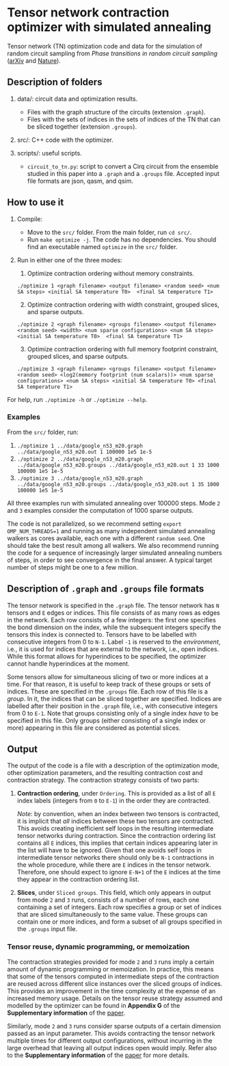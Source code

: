 # Tensor network contraction optimizer with simulated annealing

Tensor network (TN) optimization code and data for the simulation of random circuit sampling from *Phase transitions in random circuit sampling* ([arXiv](https://arxiv.org/abs/2304.11119) and [Nature](https://www.nature.com/articles/s41586-024-07998-6)).

## Description of folders
1. data/: circuit data and optimization results.
    - Files with the graph structure of the circuits (extension `.graph`).
    - Files with the sets of indices in the sets of indices of the TN that can be sliced together (extension `.groups`).

2. src/: C++ code with the optimizer.

3. scripts/: useful scripts.
    - `circuit_to_tn.py`: script to convert a Cirq circuit from the ensemble studied in this paper into a `.graph` and a `.groups` file. Accepted input file formats are json, qasm, and qsim.

## How to use it
1. Compile:
    - Move to the `src/` folder. From the main folder, run `cd src/`.
    - Run `make optimize -j`. The code has no dependencies.
You should find an executable named `optimize` in the `src/` folder.

2. Run in either one of the three modes:

    1. Optimize contraction ordering without memory constraints.
    ```
    ./optimize 1 <graph filename> <output filename> <random seed> <num SA steps> <initial SA temperature T0>  <final SA temperature T1>
    ```
    2. Optimize contraction ordering with width constraint, grouped slices, and sparse outputs.
    ```
    ./optimize 2 <graph filename> <groups filename> <output filename> <random seed> <width> <num sparse configurations> <num SA steps> <initial SA temperature T0>  <final SA temperature T1>
    ```
    3. Optimize contraction ordering with full memory footprint constraint, grouped slices, and sparse outputs.
    ```
    ./optimize 3 <graph filename> <groups filename> <output filename> <random seed> <log2(memory footprint (num scalars))> <num sparse configurations> <num SA steps> <initial SA temperature T0> <final SA temperature T1>
    ```

For help, run `./optimize -h` or `./optimize --help`.

### Examples
From the `src/` folder, run:

1. `./optimize 1 ../data/google_n53_m20.graph ../data/google_n53_m20.out 1 100000 1e5 1e-5`
2. `./optimize 2 ../data/google_n53_m20.graph ../data/google_n53_m20.groups ../data/google_n53_m20.out 1 33 1000 100000 1e5 1e-5`
3. `./optimize 3 ../data/google_n53_m20.graph ../data/google_n53_m20.groups ../data/google_n53_m20.out 1 35 1000 100000 1e5 1e-5`

All three examples run with simulated annealing over 100000 steps. Mode `2` and `3` examples consider the computation of 1000 sparse outputs.

The code is not parallelized, so we recommend setting `export OMP_NUM_THREADS=1` and running as many independent simulated annealing walkers as cores available, each one with a different `random seed`. One should take the best result among all walkers. We also recommend running the code for a sequence of increasingly larger simulated annealing numbers of steps, in order to see convergence in the final answer. A typical target number of steps might be one to a few million.

## Description of `.graph` and `.groups` file formats
The tensor network is specified in the `.graph` file. The tensor network has `N` tensors and `E` edges or indices. This file consists of as many rows as edges in the network. Each row consists of a few integers: the first one specifies the bond dimension on the index, while the subsequent integers specify the tensors this index is connected to. Tensors have to be labelled with consecutive integers from 0 to `N-1`. Label `-1` is reserved to the *environment*, i.e., it is used for indices that are external to the network, i.e., open indices. While this format allows for hyperindices to be specified, the optimizer cannot handle hyperindices at the moment.

Some tensors allow for simultaneous slicing of two or more indices at a time. For that reason, it is useful to keep track of these groups or sets of indices. These are specified in the `.groups` file. Each row of this file is a *group*. In it, the indices that can be sliced together are specified. Indices are labelled after their position in the `.graph` file, i.e., with consecutive integers from 0 to `E-1`. Note that groups consisting only of a single index *have* to be specified in this file. Only groups (either consisting of a single index or more) appearing in this file are considered as potential slices.

## Output
The output of the code is a file with a description of the optimization mode,
other optimization parameters, and the resulting contraction cost and
contraction strategy. The contraction strategy consists of two parts:

1. **Contraction ordering**, under `Ordering`. This is provided as a list of all `E` index labels (integers from `0` to `E-1`) in the order they are contracted.

    *Note*: by convention, when an index between two tensors is contracted, it is implicit that *all* indices between these two tensors are contracted. This avoids creating inefficient self loops in the resulting intermediate tensor networks during contraction. Since the contraction ordering list contains all `E` indices, this implies that certain indices appearing later in the list will have to be ignored. Given that one avoids self loops in intermediate tensor networks there should only be `N-1` contractions in the whole procedure, while there are `E` indices in the tensor network. Therefore, one should expect to ignore `E-N+1` of the `E` indices at the time they appear in the contraction ordering list.

2. **Slices**, under `Sliced groups`. This field, which only appears in output from mode `2` and `3` runs, consists of a number of rows, each one containing a set of integers. Each row specifies a group or set of indices that are sliced simultaneously to the same value. These groups can contain one or more indices, and form a subset of all groups specified in the `.groups` input file.

### Tensor reuse, dynamic programming, or memoization
The contraction strategies provided for mode `2` and `3` runs imply a certain amount of dynamic programming or memoization. In practice, this means that some of the tensors computed in intermediate steps of the contraction are reused across different slice instances over the sliced groups of indices. This provides an improvement in the time complexity at the expense of an increased memory usage. Details on the tensor reuse strategy assumed and modelled by the optimizer can be found in **Appendix G** of the **Supplementary information** of the [paper](https://www.nature.com/articles/s41586-024-07998-6).

Similarly, mode `2` and `3` runs consider sparse outputs of a certain dimension passed as an input parameter. This avoids contracting the tensor network multiple times for different output configurations, without incurring in the large overhead that leaving all output indices open would imply. Refer also to the **Supplementary information** of the [paper](https://www.nature.com/articles/s41586-024-07998-6) for more details.

